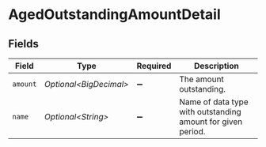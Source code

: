 # AgedOutstandingAmountDetail


## Fields

| Field                                                       | Type                                                        | Required                                                    | Description                                                 |
| ----------------------------------------------------------- | ----------------------------------------------------------- | ----------------------------------------------------------- | ----------------------------------------------------------- |
| `amount`                                                    | *Optional\<BigDecimal>*                                     | :heavy_minus_sign:                                          | The amount outstanding.                                     |
| `name`                                                      | *Optional\<String>*                                         | :heavy_minus_sign:                                          | Name of data type with outstanding amount for given period. |
